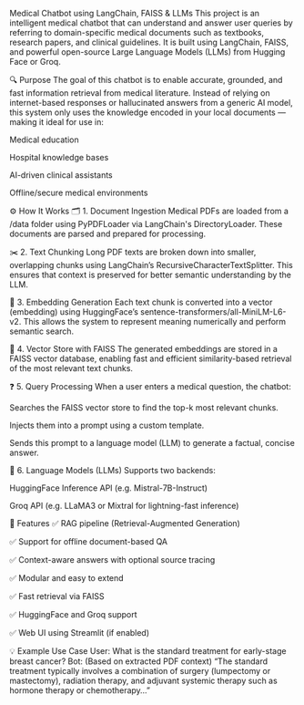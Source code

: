 Medical Chatbot using LangChain, FAISS & LLMs
This project is an intelligent medical chatbot that can understand and answer user queries by referring to domain-specific medical documents such as textbooks, research papers, and clinical guidelines. It is built using LangChain, FAISS, and powerful open-source Large Language Models (LLMs) from Hugging Face or Groq.

🔍 Purpose
The goal of this chatbot is to enable accurate, grounded, and fast information retrieval from medical literature. Instead of relying on internet-based responses or hallucinated answers from a generic AI model, this system only uses the knowledge encoded in your local documents — making it ideal for use in:

Medical education

Hospital knowledge bases

AI-driven clinical assistants

Offline/secure medical environments

⚙️ How It Works
🗂 1. Document Ingestion
Medical PDFs are loaded from a /data folder using PyPDFLoader via LangChain's DirectoryLoader. These documents are parsed and prepared for processing.

✂️ 2. Text Chunking
Long PDF texts are broken down into smaller, overlapping chunks using LangChain’s RecursiveCharacterTextSplitter. This ensures that context is preserved for better semantic understanding by the LLM.

🧠 3. Embedding Generation
Each text chunk is converted into a vector (embedding) using HuggingFace’s sentence-transformers/all-MiniLM-L6-v2. This allows the system to represent meaning numerically and perform semantic search.

💽 4. Vector Store with FAISS
The generated embeddings are stored in a FAISS vector database, enabling fast and efficient similarity-based retrieval of the most relevant text chunks.

❓ 5. Query Processing
When a user enters a medical question, the chatbot:

Searches the FAISS vector store to find the top-k most relevant chunks.

Injects them into a prompt using a custom template.

Sends this prompt to a language model (LLM) to generate a factual, concise answer.

🤖 6. Language Models (LLMs)
Supports two backends:

HuggingFace Inference API (e.g. Mistral-7B-Instruct)

Groq API (e.g. LLaMA3 or Mixtral for lightning-fast inference)

🧪 Features
✅ RAG pipeline (Retrieval-Augmented Generation)

✅ Support for offline document-based QA

✅ Context-aware answers with optional source tracing

✅ Modular and easy to extend

✅ Fast retrieval via FAISS

✅ HuggingFace and Groq support

✅ Web UI using Streamlit (if enabled)

💡 Example Use Case
User: What is the standard treatment for early-stage breast cancer?
Bot: (Based on extracted PDF context)
“The standard treatment typically involves a combination of surgery (lumpectomy or mastectomy), radiation therapy, and adjuvant systemic therapy such as hormone therapy or chemotherapy…”

